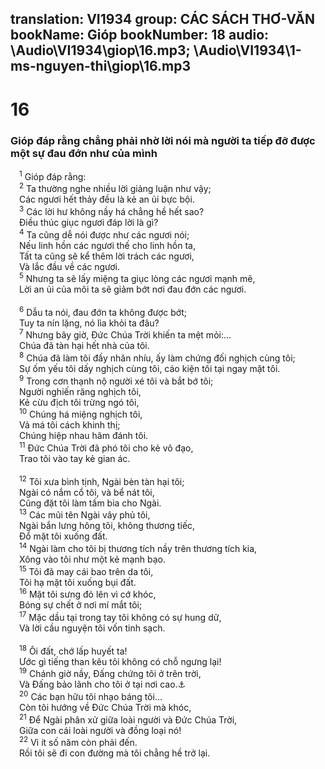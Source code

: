 translation: VI1934
group: CÁC SÁCH THƠ-VĂN
bookName: Gióp 
bookNumber: 18
audio: \Audio\VI1934\giop\16.mp3; \Audio\VI1934\1-ms-nguyen-thi\giop\16.mp3
-------

<div class="title"><h1>16</h1><h3>Gióp đáp rằng chẳng phải nhờ lời nói mà người ta tiếp đỡ được một sự đau đớn như của mình</h3></div>
<span class="verse giop_16_1"> <sup>1</sup> Gióp đáp rằng: <br/></span>
<span class="verse giop_16_2"> <sup>2</sup> Ta thường nghe nhiều lời giảng luận như vậy; <br/> Các ngươi hết thảy đều là kẻ an ủi bực bội. <br/></span>
<span class="verse giop_16_3"> <sup>3</sup> Các lời hư không nầy há chẳng hề hết sao? <br/> Điều thúc giục ngươi đáp lời là gì? <br/></span>
<span class="verse giop_16_4"> <sup>4</sup> Ta cũng dễ nói được như các ngươi nói; <br/> Nếu linh hồn các ngươi thế cho linh hồn ta, <br/> Tất ta cũng sẽ kể thêm lời trách các ngươi, <br/> Và lắc đầu về các ngươi. <br/></span>
<span class="verse giop_16_5"> <sup>5</sup> Nhưng ta sẽ lấy miệng ta giục lòng các ngươi mạnh mẽ, <br/> Lời an ủi của môi ta sẽ giảm bớt nơi đau đớn các ngươi. <br/> <br/></span>
<span class="verse giop_16_6"> <sup>6</sup> Dẫu ta nói, đau đớn ta không được bớt; <br/> Tuy ta nín lặng, nó lìa khỏi ta đâu? <br/></span>
<span class="verse giop_16_7"> <sup>7</sup> Nhưng bây giờ, Đức Chúa Trời khiến ta mệt mỏi:… <br/> Chúa đã tàn hại hết nhà của tôi. <br/></span>
<span class="verse giop_16_8"> <sup>8</sup> Chúa đã làm tôi đầy nhăn nhíu, ấy làm chứng đối nghịch cùng tôi; <br/> Sự ốm yếu tôi dấy nghịch cùng tôi, cáo kiện tôi tại ngay mặt tôi. <br/></span>
<span class="verse giop_16_9"> <sup>9</sup> Trong cơn thạnh nộ người xé tôi và bắt bớ tôi; <br/> Người nghiến răng nghịch tôi, <br/> Kẻ cừu địch tôi trừng ngó tôi, <br/></span>
<span class="verse giop_16_10"> <sup>10</sup> Chúng há miệng nghịch tôi, <br/> Vả má tôi cách khinh thị; <br/> Chúng hiệp nhau hãm đánh tôi. <br/></span>
<span class="verse giop_16_11"> <sup>11</sup> Đức Chúa Trời đã phó tôi cho kẻ vô đạo, <br/> Trao tôi vào tay kẻ gian ác. <br/> <br/></span>
<span class="verse giop_16_12"> <sup>12</sup> Tôi xưa bình tịnh, Ngài bèn tàn hại tôi; <br/> Ngài có nắm cổ tôi, và bể nát tôi, <br/> Cũng đặt tôi làm tấm bia cho Ngài. <br/></span>
<span class="verse giop_16_13"> <sup>13</sup> Các mũi tên Ngài vây phủ tôi, <br/> Ngài bắn lưng hông tôi, không thương tiếc, <br/> Đổ mặt tôi xuống đất. <br/></span>
<span class="verse giop_16_14"> <sup>14</sup> Ngài làm cho tôi bị thương tích nầy trên thương tích kia, <br/> Xông vào tôi như một kẻ mạnh bạo. <br/></span>
<span class="verse giop_16_15"> <sup>15</sup> Tôi đã may cái bao trên da tôi, <br/> Tôi hạ mặt tôi xuống bụi đất. <br/></span>
<span class="verse giop_16_16"> <sup>16</sup> Mặt tôi sưng đỏ lên vì cớ khóc, <br/> Bóng sự chết ở nơi mí mắt tôi; <br/></span>
<span class="verse giop_16_17"> <sup>17</sup> Mặc dầu tại trong tay tôi không có sự hung dữ, <br/> Và lời cầu nguyện tôi vốn tinh sạch. <br/> <br/></span>
<span class="verse giop_16_18"> <sup>18</sup> Ôi đất, chớ lấp huyết ta! <br/> Ước gì tiếng than kêu tôi không có chỗ ngưng lại! <br/></span>
<span class="verse giop_16_19"> <sup>19</sup> Chánh giờ nầy, Đấng chứng tôi ở trên trời, <br/> Và Đấng bảo lãnh cho tôi ở tại nơi cao.<a data-toggle="tooltip" data-placement="bottom" title="Giop 19:25">⚓</a><br/></span>
<span class="verse giop_16_20"> <sup>20</sup> Các bạn hữu tôi nhạo báng tôi… <br/> Còn tôi hướng về Đức Chúa Trời mà khóc, <br/></span>
<span class="verse giop_16_21"> <sup>21</sup> Để Ngài phân xử giữa loài người và Đức Chúa Trời, <br/> Giữa con cái loài người và đồng loại nó! <br/></span>
<span class="verse giop_16_22"> <sup>22</sup> Vì ít số năm còn phải đến. <br/> Rồi tôi sẽ đi con đường mà tôi chẳng hề trở lại. <br/></span>
